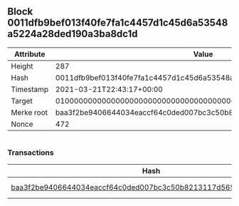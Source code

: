 ## Block 0011dfb9bef013f40fe7fa1c4457d1c45d6a53548a5224a28ded190a3ba8dc1d

Attribute | Value
--- | ---
Height | 287
Hash | 0011dfb9bef013f40fe7fa1c4457d1c45d6a53548a5224a28ded190a3ba8dc1d
Timestamp | 2021-03-21T22:43:17+00:00
Target | 0100000000000000000000000000000000000000000000000000000000000000
Merke root | baa3f2be9406644034eaccf64c0ded007bc3c50b8213117d5650d2ef7d37d603
Nonce | 472

```

```

### Transactions

Hash | Amount
--- | ---
[baa3f2be9406644034eaccf64c0ded007bc3c50b8213117d5650d2ef7d37d603](baa3f2be9406644034eaccf64c0ded007bc3c50b8213117d5650d2ef7d37d603.md) | 10.00000000 SKEPTI 
